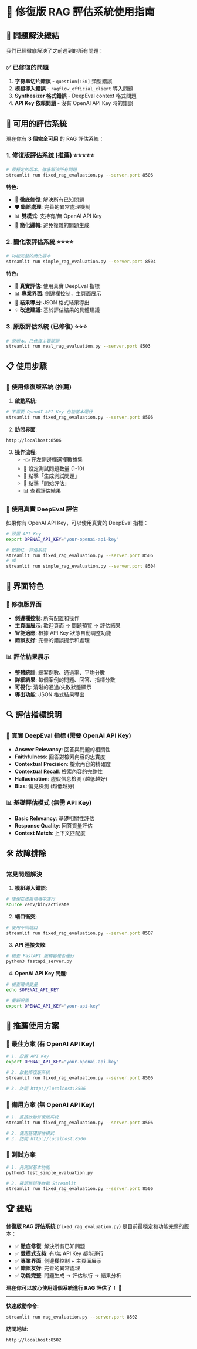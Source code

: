 # 🔧 修復版 RAG 評估系統使用指南

## 🎯 問題解決總結

我們已經徹底解決了之前遇到的所有問題：

### ✅ 已修復的問題
1. **字符串切片錯誤** - `question[:50]` 類型錯誤
2. **模組導入錯誤** - `ragflow_official_client` 導入問題
3. **Synthesizer 格式錯誤** - DeepEval context 格式問題
4. **API Key 依賴問題** - 沒有 OpenAI API Key 時的錯誤

## 🚀 可用的評估系統

現在你有 **3 個完全可用** 的 RAG 評估系統：

### 1. **修復版評估系統** (推薦) ⭐⭐⭐⭐⭐
```bash
# 最穩定的版本，徹底解決所有問題
streamlit run fixed_rag_evaluation.py --server.port 8506
```

**特色:**
- 🔧 **徹底修復**: 解決所有已知問題
- 🛡️ **錯誤處理**: 完善的異常處理機制
- 📊 **雙模式**: 支持有/無 OpenAI API Key
- 🎯 **簡化邏輯**: 避免複雜的問題生成

### 2. **簡化版評估系統** ⭐⭐⭐⭐
```bash
# 功能完整的簡化版本
streamlit run simple_rag_evaluation.py --server.port 8504
```

**特色:**
- 🧪 **真實評估**: 使用真實 DeepEval 指標
- 📊 **專業界面**: 側邊欄控制，主頁面展示
- 💾 **結果導出**: JSON 格式結果導出
- 💡 **改進建議**: 基於評估結果的具體建議

### 3. **原版評估系統** (已修復) ⭐⭐⭐
```bash
# 原版本，已修復主要問題
streamlit run real_rag_evaluation.py --server.port 8503
```

## 📋 使用步驟

### 🔧 使用修復版系統 (推薦)

1. **啟動系統**:
```bash
# 不需要 OpenAI API Key 也能基本運行
streamlit run fixed_rag_evaluation.py --server.port 8506
```

2. **訪問界面**:
```
http://localhost:8506
```

3. **操作流程**:
   - 👈 在左側邊欄選擇數據集
   - 🎯 設定測試問題數量 (1-10)
   - 📝 點擊「生成測試問題」
   - 🧪 點擊「開始評估」
   - 📊 查看評估結果

### 🧪 使用真實 DeepEval 評估

如果你有 OpenAI API Key，可以使用真實的 DeepEval 指標：

```bash
# 設置 API Key
export OPENAI_API_KEY="your-openai-api-key"

# 啟動任一評估系統
streamlit run fixed_rag_evaluation.py --server.port 8506
# 或
streamlit run simple_rag_evaluation.py --server.port 8504
```

## 🎨 界面特色

### 📱 修復版界面
- **側邊欄控制**: 所有配置和操作
- **主頁面展示**: 歡迎頁面 → 問題預覽 → 評估結果
- **智能適應**: 根據 API Key 狀態自動調整功能
- **錯誤友好**: 完善的錯誤提示和處理

### 📊 評估結果展示
- **整體統計**: 總案例數、通過率、平均分數
- **詳細結果**: 每個案例的問題、回答、指標分數
- **可視化**: 清晰的通過/失敗狀態顯示
- **導出功能**: JSON 格式結果導出

## 🔍 評估指標說明

### 🧪 真實 DeepEval 指標 (需要 OpenAI API Key)
- **Answer Relevancy**: 回答與問題的相關性
- **Faithfulness**: 回答對檢索內容的忠實度
- **Contextual Precision**: 檢索內容的精確度
- **Contextual Recall**: 檢索內容的完整性
- **Hallucination**: 虛假信息檢測 (越低越好)
- **Bias**: 偏見檢測 (越低越好)

### 📊 基礎評估模式 (無需 API Key)
- **Basic Relevancy**: 基礎相關性評估
- **Response Quality**: 回答質量評估
- **Context Match**: 上下文匹配度

## 🛠️ 故障排除

### 常見問題解決

1. **模組導入錯誤**:
```bash
# 確保在虛擬環境中運行
source venv/bin/activate
```

2. **端口衝突**:
```bash
# 使用不同端口
streamlit run fixed_rag_evaluation.py --server.port 8507
```

3. **API 連接失敗**:
```bash
# 檢查 FastAPI 服務器是否運行
python3 fastapi_server.py
```

4. **OpenAI API Key 問題**:
```bash
# 檢查環境變量
echo $OPENAI_API_KEY

# 重新設置
export OPENAI_API_KEY="your-api-key"
```

## 🎯 推薦使用方案

### 🥇 最佳方案 (有 OpenAI API Key)
```bash
# 1. 設置 API Key
export OPENAI_API_KEY="your-openai-api-key"

# 2. 啟動修復版系統
streamlit run fixed_rag_evaluation.py --server.port 8506

# 3. 訪問 http://localhost:8506
```

### 🥈 備用方案 (無 OpenAI API Key)
```bash
# 1. 直接啟動修復版系統
streamlit run fixed_rag_evaluation.py --server.port 8506

# 2. 使用基礎評估模式
# 3. 訪問 http://localhost:8506
```

### 🥉 測試方案
```bash
# 1. 先測試基本功能
python3 test_simple_evaluation.py

# 2. 確認無誤後啟動 Streamlit
streamlit run fixed_rag_evaluation.py --server.port 8506
```

## 🏆 總結

**修復版 RAG 評估系統** (`fixed_rag_evaluation.py`) 是目前最穩定和功能完整的版本：

- ✅ **徹底修復**: 解決所有已知問題
- ✅ **雙模式支持**: 有/無 API Key 都能運行
- ✅ **專業界面**: 側邊欄控制 + 主頁面展示
- ✅ **錯誤友好**: 完善的異常處理
- ✅ **功能完整**: 問題生成 → 評估執行 → 結果分析

**現在你可以放心使用這個系統進行 RAG 評估了！** 🎉

---

**快速啟動命令:**
```bash
streamlit run rag_evaluation.py --server.port 8502
```

**訪問地址:**
```
http://localhost:8502
```